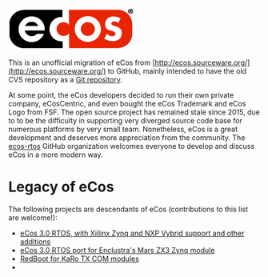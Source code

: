 <img src="ecos_logo.png">

This is an unofficial migration of eCos from [http://ecos.sourceware.org/](http://ecos.sourceware.org/) to GitHub, mainly intended to have the old CVS repository as a [Git repository](https://github.com/ecos-rtos/ecos).

At some point, the eCos developers decided to run their own private company, eCosCentric, and even bought the eCos Trademark and eCos Logo from FSF. The open source project has remained stale since 2015, due to to be the difficulty in supporting very diverged source code base for numerous platforms by very small team. Nonetheless, eCos is a great development and deserves more appreciation from the community. The [ecos-rtos](https://github.com/ecos-rtos) GitHub
organization welcomes everyone to develop and discuss eCos in a more modern way.

# Legacy of eCos

The following projects are descendants of eCos (contributions to this list are welcome!):

* [eCos 3.0 RTOS, with Xiilinx Zynq and NXP Vybrid support and other additions](https://github.com/antmicro/ecos)
* [eCos 3.0 RTOS port for Enclustra's Mars ZX3 Zynq module](https://github.com/antmicro/ecos-mars-zx3)
* [RedBoot for KaRo TX COM modules](https://git.karo-electronics.de/?p=karo-tx-redboot.git;a=summary)
*
